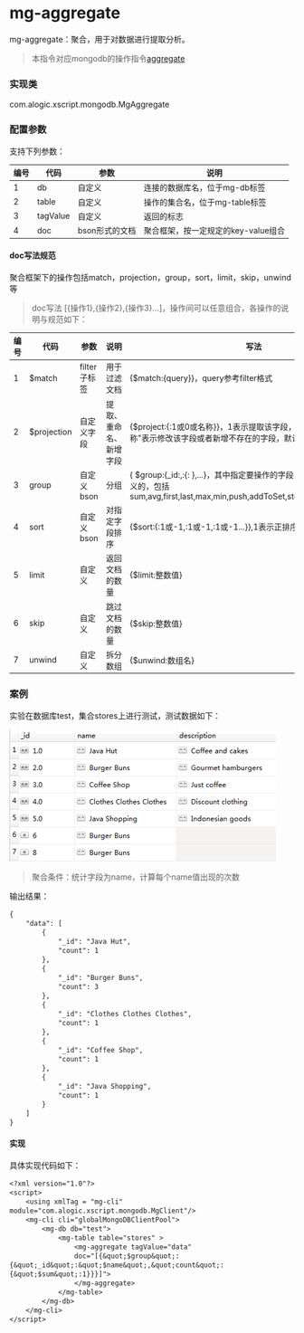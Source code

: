 mg-aggregate
======

mg-aggregate：聚合，用于对数据进行提取分析。

> 本指令对应mongodb的操作指令[aggregate](http://mongodb.github.io/mongo-java-driver/3.4/driver/tutorials/aggregation/)

### 实现类

com.alogic.xscript.mongodb.MgAggregate

### 配置参数

支持下列参数：

| 编号 | 代码 | 参数 | 说明  |
| ---- | ---- | ---- | ---- |
| 1 | db | 自定义 |连接的数据库名，位于mg-db标签|
| 2 | table | 自定义 |操作的集合名，位于mg-table标签|
| 3 | tagValue | 自定义 |返回的标志|
| 4 | doc | bson形式的文档 |聚合框架，按一定规定的key-value组合|

#### doc写法规范
聚合框架下的操作包括match，projection，group，sort，limit，skip，unwind等
> doc写法 [{操作1},{操作2},{操作3}...]，操作间可以任意组合，各操作的说明与规范如下：

| 编号 | 代码 | 参数 | 说明  | 写法 |
| ---- | ---- | ---- | ---- | ---- |
| 1 | $match| filter子标签 |用于过滤文档|{$match:{query}}，query参考filter格式|
| 2 | $projection | 自定义字段 |提取、重命名、新增字段|{$project:{<field>:1或0或名称}}，1表示提取该字段，0表示排除该字段，"名称"表示修改该字段或者新增不存在的字段，默认返回_id字段|
| 3 | group | 自定义bson |分组|{ $group:{_id:<expression>,<field1>:{<accumulator1>: <expression1>},...}，其中<expression>指定要操作的字段，可以是多个，<field1>是自定义的，<accumulator>包括 sum,avg,first,last,max,min,push,addToSet,stdDevPop,stdDevSamp|
| 4 | sort |自定义bson|对指定字段排序|{$sort:{<field1>:1或-1,<field2>:1或-1,<field3>:1或-1...}},1表示正排序，-1表示逆排序|
| 5 | limit | 自定义 |返回文档的数量|{$limit:整数值}|
| 6 | skip | 自定义 |跳过文档的数量|{$skip:整数值}|
| 7 | unwind | 自定义 |拆分数组|{$unwind:数组名}|
### 案例

实验在数据库test，集合stores上进行测试，测试数据如下：

![image](mg-query.png)

> 聚合条件：统计字段为name，计算每个name值出现的次数

输出结果：
```
{
    "data": [
        {
            "_id": "Java Hut", 
            "count": 1
        }, 
        {
            "_id": "Burger Buns", 
            "count": 3
        }, 
        {
            "_id": "Clothes Clothes Clothes", 
            "count": 1
        }, 
        {
            "_id": "Coffee Shop", 
            "count": 1
        }, 
        {
            "_id": "Java Shopping", 
            "count": 1
        }
    ]
}
```
#### 实现

具体实现代码如下：
```
<?xml version="1.0"?>
<script>
	<using xmlTag = "mg-cli" module="com.alogic.xscript.mongodb.MgClient"/>
	<mg-cli cli="globalMongoDBClientPool">
		<mg-db db="test">
			<mg-table table="stores" >
				<mg-aggregate tagValue="data" 
				doc="[{&quot;$group&quot;:{&quot;_id&quot;:&quot;$name&quot;,&quot;count&quot;:{&quot;$sum&quot;:1}}}]">
				</mg-aggregate>
			</mg-table>
		</mg-db>
	</mg-cli>
</script> 

```